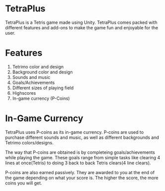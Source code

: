# TetraPlus
TetraPlus is a Tetris game made using Unity. TetraPlus comes packed with different features and add-ons to make the game fun
and enjoyable for the user. 

# Features
1. Tetrimo color and design
2. Background color and design
3. Sounds and music
4. Goals/Achievements
5. Different sizes of playing field
6. Highscores 
7. In-game currency (P-Coins)

# In-Game Currency
TetraPlus uses P-coins as its in-game currency. P-coins are used to purchase different sounds and music, as well as different backgrounds
and Tetrimo colors/designs. 

The way that P-coins are obtained is by completeing goals/achievements while playing the game. These goals range from simple tasks like 
clearing 4 lines at once(Tetris) to doing 3 back to back Tetris clears(4 line clears). 

P-coins are also earned passively. They are awarded to you at the end of the game depending on what your score is. The higher the score,
the more coins you will get.

